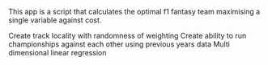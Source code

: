 This app is a script that calculates the optimal f1 fantasy team maximising a single variable against cost.


Create track locality with randomness of weighting
Create ability to run championships against each other using previous years data
Multi dimensional linear regression
